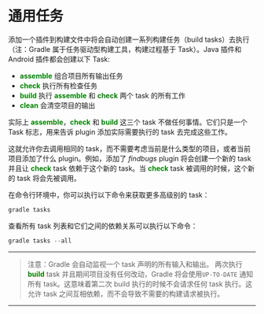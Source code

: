 # 通用任务

添加一个插件到构建文件中将会自动创建一系列构建任务（build tasks）去执行（注：Gradle 属于任务驱动型构建工具，构建过程基于 Task）。Java 插件和 Android 插件都会创建以下 Task:

* **<font color='green'>assemble</font>** 
组合项目所有输出任务
* **<font color='green'>check</font>** 
执行所有检查任务
* **<font color='green'>build</font>** 
执行 **<font color='green'>assemble</font>** 和 **<font color='green'>check</font>** 两个 task 的所有工作
* **<font color='green'>clean</font>**
会清空项目的输出

实际上 **<font color='green'>assemble</font>**，**<font color='green'>check</font>** 和 **<font color='green'>build</font>** 这三个 task 不做任何事情。它们只是一个 Task 标志，用来告诉 plugin 添加实际需要执行的 task 去完成这些工作。

这就允许你去调用相同的 task，而不需要考虑当前是什么类型的项目，或者当前项目添加了什么 plugin。例如，添加了 *findbugs* plugin 将会创建一个新的 task 并且让 **<font color='green'>check</font>** task 依赖于这个新的 task。当 **<font color='green'>check</font>** task 被调用的时候，这个新的 task 将会先被调用。

在命令行环境中，你可以执行以下命令来获取更多高级别的 task：

``` Groovy
gradle tasks
```

查看所有 task 列表和它们之间的依赖关系可以执行以下命令：

``` Groovy
gradle tasks --all
```

---

> 注意：Gradle 会自动监视一个 task 声明的所有输入和输出。 两次执行 **<font color='green'>build</font>** task 并且期间项目没有任何改动，Gradle 将会使用`UP-TO-DATE` 通知所有 task。这意味着第二次 build 执行的时候不会请求任何 task 执行。这允许 task 之间互相依赖，而不会导致不需要的构建请求被执行。

---
